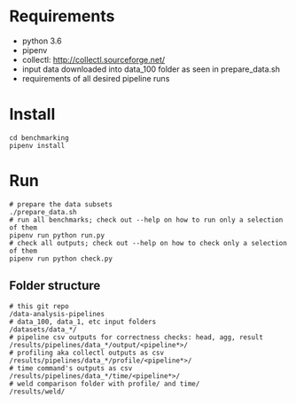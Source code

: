 # Requirements
- python 3.6
- pipenv
- collectl: http://collectl.sourceforge.net/
- input data downloaded into data_100 folder as seen in prepare_data.sh
- requirements of all desired pipeline runs

# Install
    cd benchmarking
    pipenv install

# Run
    # prepare the data subsets
    ./prepare_data.sh
    # run all benchmarks; check out --help on how to run only a selection of them
    pipenv run python run.py
    # check all outputs; check out --help on how to check only a selection of them
    pipenv run python check.py

## Folder structure
    # this git repo
    /data-analysis-pipelines
    # data_100, data_1, etc input folders
    /datasets/data_*/
    # pipeline csv outputs for correctness checks: head, agg, result
    /results/pipelines/data_*/output/<pipeline*>/
    # profiling aka collectl outputs as csv
    /results/pipelines/data_*/profile/<pipeline*>/
    # time command's outputs as csv
    /results/pipelines/data_*/time/<pipeline*>/
    # weld comparison folder with profile/ and time/
    /results/weld/
